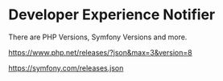 # Developer Experience Notifier

There are PHP Versions, Symfony Versions and more.

https://www.php.net/releases/?json&max=3&version=8

https://symfony.com/releases.json
